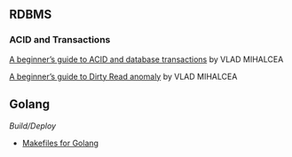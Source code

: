 ## RDBMS

### ACID and Transactions

[A beginner’s guide to ACID and database transactions](https://vladmihalcea.com/a-beginners-guide-to-acid-and-database-transactions/) by VLAD MIHALCEA

[A beginner’s guide to Dirty Read anomaly](https://vladmihalcea.com/dirty-read/) by VLAD MIHALCEA

## Golang

*Build/Deploy*

* [Makefiles for Golang](https://sahilm.com/makefiles-for-golang/#Dependency-management-for-external-tools)
